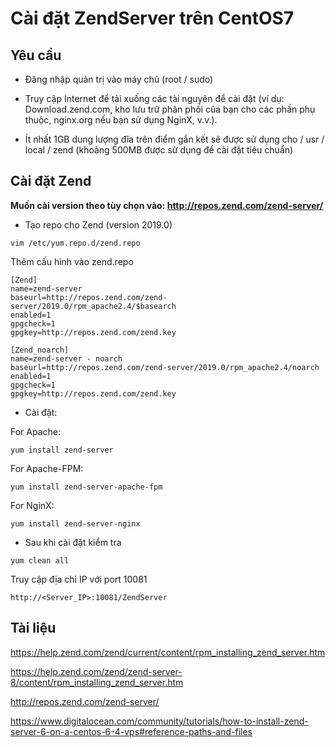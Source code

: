 # Cài đặt ZendServer trên CentOS7

## Yêu cầu

- Đăng nhập quản trị vào máy chủ (root / sudo)

- Truy cập Internet để tải xuống các tài nguyên để cài đặt (ví dụ: Download.zend.com, kho lưu trữ phân phối của bạn cho các phần phụ thuộc, nginx.org nếu bạn sử dụng NginX, v.v.).

- Ít nhất 1GB dung lượng đĩa trên điểm gắn kết sẽ được sử dụng cho / usr / local / zend (khoảng 500MB được sử dụng để cài đặt tiêu chuẩn)

## Cài đặt Zend

**Muốn cài version theo tùy chọn vào: http://repos.zend.com/zend-server/**

- Tạo repo cho Zend (version 2019.0)

`vim /etc/yum.repo.d/zend.repo`

Thêm cấu hình vào zend.repo

```
[Zend]
name=zend-server
baseurl=http://repos.zend.com/zend-server/2019.0/rpm_apache2.4/$basearch
enabled=1
gpgcheck=1
gpgkey=http://repos.zend.com/zend.key

[Zend_noarch]
name=zend-server - noarch
baseurl=http://repos.zend.com/zend-server/2019.0/rpm_apache2.4/noarch
enabled=1
gpgcheck=1
gpgkey=http://repos.zend.com/zend.key

```
- Cài đặt:

For Apache: 

`yum install zend-server`

For Apache-FPM: 

`yum install zend-server-apache-fpm`

For NginX: 

`yum install zend-server-nginx`

- Sau khi cài đặt kiểm tra

`yum clean all`

Truy cập địa chỉ IP với port 10081

`http://<Server_IP>:10081/ZendServer`







## Tài liệu



https://help.zend.com/zend/current/content/rpm_installing_zend_server.htm

https://help.zend.com/zend/zend-server-8/content/rpm_installing_zend_server.htm

http://repos.zend.com/zend-server/

https://www.digitalocean.com/community/tutorials/how-to-install-zend-server-6-on-a-centos-6-4-vps#reference-paths-and-files
